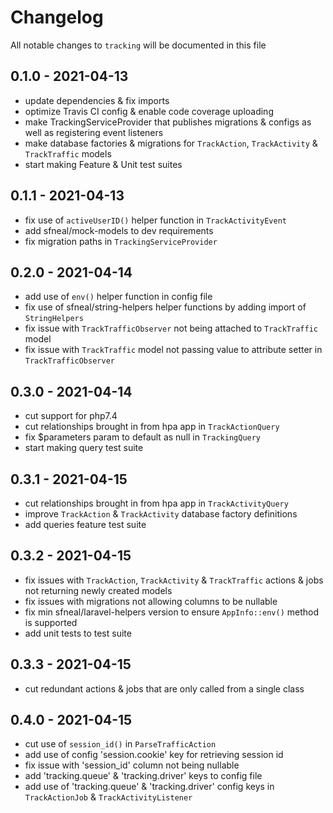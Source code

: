 # Changelog

All notable changes to `tracking` will be documented in this file


## 0.1.0 - 2021-04-13
- update dependencies & fix imports
- optimize Travis CI config & enable code coverage uploading
- make TrackingServiceProvider that publishes migrations & configs as well as registering event listeners
- make database factories & migrations for `TrackAction`, `TrackActivity` & `TrackTraffic` models
- start making Feature & Unit test suites


## 0.1.1 - 2021-04-13
- fix use of `activeUserID()` helper function in `TrackActivityEvent`
- add sfneal/mock-models to dev requirements
- fix migration paths in `TrackingServiceProvider`


## 0.2.0 - 2021-04-14
- add use of `env()` helper function in config file
- fix use of sfneal/string-helpers helper functions by adding import of `StringHelpers`
- fix issue with `TrackTrafficObserver` not being attached to `TrackTraffic` model
- fix issue with `TrackTraffic` model not passing value to attribute setter in `TrackTrafficObserver`


## 0.3.0 - 2021-04-14
- cut support for php7.4
- cut relationships brought in from hpa app in `TrackActionQuery`
- fix $parameters param to default as null in `TrackingQuery`
- start making query test suite


## 0.3.1 - 2021-04-15
- cut relationships brought in from hpa app in `TrackActivityQuery`
- improve `TrackAction` & `TrackActivity` database factory definitions
- add queries feature test suite


## 0.3.2 - 2021-04-15
- fix issues with `TrackAction`, `TrackActivity` & `TrackTraffic` actions & jobs not returning newly created models
- fix issues with migrations not allowing columns to be nullable
- fix min sfneal/laravel-helpers version to ensure `AppInfo::env()` method is supported
- add unit tests to test suite


## 0.3.3 - 2021-04-15
- cut redundant actions & jobs that are only called from a single class


## 0.4.0 - 2021-04-15
- cut use of `session_id()` in `ParseTrafficAction`
- add use of config 'session.cookie' key for retrieving session id
- fix issue with 'session_id' column not being nullable
- add 'tracking.queue' & 'tracking.driver' keys to config file
- add use of 'tracking.queue' & 'tracking.driver' config keys in `TrackActionJob` & `TrackActivityListener`
